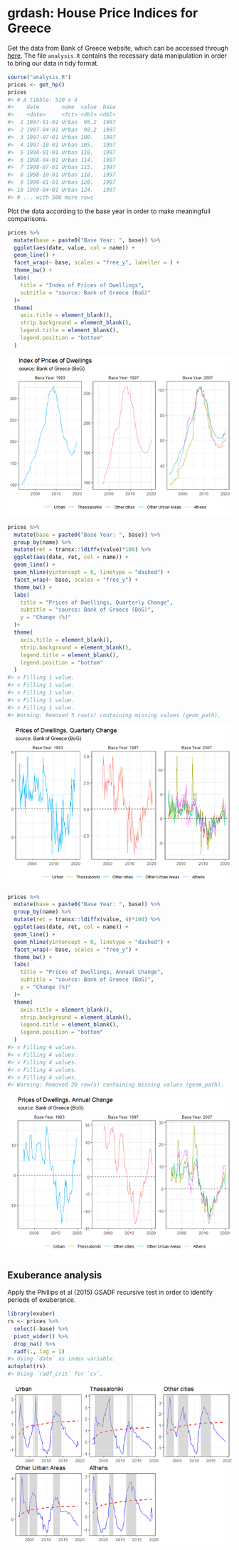 
<!-- README.md is generated from README.Rmd. Please edit that file -->

# grdash: House Price Indices for Greece

<!-- badges: start -->
<!-- badges: end -->

Get the data from Bank of Greece website, which can be accessed through
[here](https://www.bankofgreece.gr/en/statistics/real-estate-market/residential-and-commercial-property-price-indices-and-other-short-term-indices).
The file `analysis.R` contains the recessary data manipulation in order
to bring our data in tidy format.

``` r
source("analysis.R")
prices <- get_hp()
prices
#> # A tibble: 510 x 4
#>    date       name  value  base
#>    <date>     <fct> <dbl> <dbl>
#>  1 1997-01-01 Urban  96.2  1997
#>  2 1997-04-01 Urban  98.2  1997
#>  3 1997-07-01 Urban 100.   1997
#>  4 1997-10-01 Urban 105.   1997
#>  5 1998-01-01 Urban 110.   1997
#>  6 1998-04-01 Urban 114.   1997
#>  7 1998-07-01 Urban 115.   1997
#>  8 1998-10-01 Urban 118.   1997
#>  9 1999-01-01 Urban 120.   1997
#> 10 1999-04-01 Urban 124.   1997
#> # ... with 500 more rows
```

Plot the data according to the base year in order to make meaningfull
comparisons.

``` r
prices %>% 
  mutate(base = paste0("Base Year: ", base)) %>% 
  ggplot(aes(date, value, col = name)) +
  geom_line() +
  facet_wrap(~ base, scales = "free_y", labeller = ) +
  theme_bw() +
  labs(
    title = "Index of Prices of Dwellings",
    subtitle = "source: Bank of Greece (BoG)"
  )+
  theme(
    axis.title = element_blank(),
    strip.background = element_blank(),
    legend.title = element_blank(),
    legend.position = "bottom"
  )
```

![](README_files/figure-gfm/plot-1.png)<!-- -->

``` r
prices %>% 
  mutate(base = paste0("Base Year: ", base)) %>% 
  group_by(name) %>% 
  mutate(ret = transx::ldiffx(value)*100) %>% 
  ggplot(aes(date, ret, col = name)) +
  geom_line() +
  geom_hline(yintercept = 0, linetype = "dashed") +
  facet_wrap(~ base, scales = "free_y") +
  theme_bw() +
  labs(
    title = "Prices of Dwellings, Quarterly Change",
    subtitle = "source: Bank of Greece (BoG)",
    y = "Change (%)"
  )+
  theme(
    axis.title = element_blank(),
    strip.background = element_blank(),
    legend.title = element_blank(),
    legend.position = "bottom"
  )
#> v Filling 1 value.
#> v Filling 1 value.
#> v Filling 1 value.
#> v Filling 1 value.
#> v Filling 1 value.
#> Warning: Removed 5 row(s) containing missing values (geom_path).
```

![](README_files/figure-gfm/plot-ret-1.png)<!-- -->

``` r
prices %>% 
  mutate(base = paste0("Base Year: ", base)) %>% 
  group_by(name) %>% 
  mutate(ret = transx::ldiffx(value, 4)*100) %>% 
  ggplot(aes(date, ret, col = name)) +
  geom_line() +
  geom_hline(yintercept = 0, linetype = "dashed") +
  facet_wrap(~ base, scales = "free_y") +
  theme_bw() +
  labs(
    title = "Prices of Dwellings, Annual Change",
    subtitle = "source: Bank of Greece (BoG)",
    y = "Change (%)"
  )+
  theme(
    axis.title = element_blank(),
    strip.background = element_blank(),
    legend.title = element_blank(),
    legend.position = "bottom"
  )
#> v Filling 4 values.
#> v Filling 4 values.
#> v Filling 4 values.
#> v Filling 4 values.
#> v Filling 4 values.
#> Warning: Removed 20 row(s) containing missing values (geom_path).
```

![](README_files/figure-gfm/plot-ret-yoy-1.png)<!-- -->

## Exuberance analysis

Apply the Phillips et al (2015) GSADF recursive test in order to
identify periods of exuberance.

``` r
library(exuber)
rs <- prices %>% 
  select(-base) %>% 
  pivot_wider() %>% 
  drop_na() %>% 
  radf(., lag = 1)
#> Using `date` as index variable.
autoplot(rs)
#> Using `radf_crit` for `cv`.
```

![](README_files/figure-gfm/exuberance-1.png)<!-- -->
